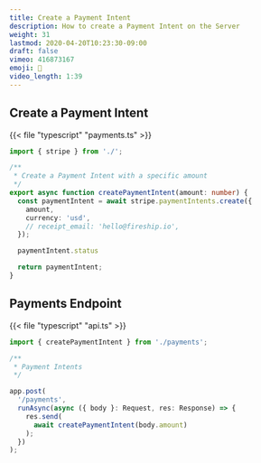 ```yaml
---
title: Create a Payment Intent
description: How to create a Payment Intent on the Server
weight: 31
lastmod: 2020-04-20T10:23:30-09:00
draft: false
vimeo: 416873167
emoji: 💸
video_length: 1:39
---
```


## Create a Payment Intent

{{< file "typescript" "payments.ts" >}}
```typescript
import { stripe } from './';

/**
 * Create a Payment Intent with a specific amount
 */
export async function createPaymentIntent(amount: number) {
  const paymentIntent = await stripe.paymentIntents.create({
    amount,
    currency: 'usd',
    // receipt_email: 'hello@fireship.io',
  });

  paymentIntent.status

  return paymentIntent;
}

```

## Payments Endpoint


{{< file "typescript" "api.ts" >}}
```typescript
import { createPaymentIntent } from './payments';

/**
 * Payment Intents
 */

app.post(
  '/payments',
  runAsync(async ({ body }: Request, res: Response) => {
    res.send(
      await createPaymentIntent(body.amount)
    );
  })
);

```